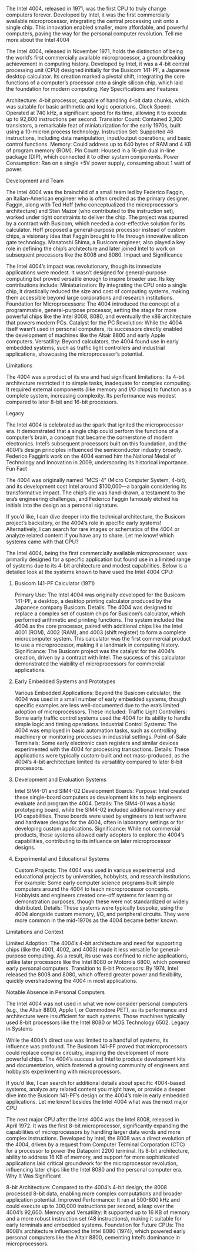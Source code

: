 The Intel 4004, released in 1971, was the first CPU to truly change computers forever. Developed by Intel, it was the first commercially available microprocessor, integrating the central processing unit onto a single chip. This innovation enabled smaller, more affordable, and powerful computers, paving the way for the personal computer revolution.
Tell me more about the Intel 4004

The Intel 4004, released in November 1971, holds the distinction of being the world’s first commercially available microprocessor, a groundbreaking achievement in computing history. Developed by Intel, it was a 4-bit central processing unit (CPU) designed initially for the Busicom 141-PF, a Japanese desktop calculator. Its creation marked a pivotal shift, integrating the core functions of a computer’s processor onto a single silicon chip, which laid the foundation for modern computing.
Key Specifications and Features

  Architecture: 4-bit processor, capable of handling 4-bit data chunks, which was suitable for basic arithmetic and logic operations.
    Clock Speed: Operated at 740 kHz, a significant speed for its time, allowing it to execute up to 92,600 instructions per second.
    Transistor Count: Contained 2,300 transistors, a remarkable feat of miniaturization for the early 1970s, built using a 10-micron process technology.
    Instruction Set: Supported 46 instructions, including data manipulation, input/output operations, and basic control functions.
    Memory: Could address up to 640 bytes of RAM and 4 KB of program memory (ROM).
    Pin Count: Housed in a 16-pin dual in-line package (DIP), which connected it to other system components.
    Power Consumption: Ran on a single +5V power supply, consuming about 1 watt of power.

Development and Team

The Intel 4004 was the brainchild of a small team led by Federico Faggin, an Italian-American engineer who is often credited as the primary designer. Faggin, along with Ted Hoff (who conceptualized the microprocessor’s architecture) and Stan Mazor (who contributed to the instruction set), worked under tight constraints to deliver the chip. The project was spurred by a contract with Busicom, which needed a cost-effective solution for its calculator. Hoff proposed a general-purpose processor instead of custom chips, a visionary idea that Faggin brought to life through innovative silicon gate technology. Masatoshi Shima, a Busicom engineer, also played a key role in defining the chip’s architecture and later joined Intel to work on subsequent processors like the 8008 and 8080.
Impact and Significance

The Intel 4004’s impact was revolutionary, though its immediate applications were modest. It wasn’t designed for general-purpose computing but proved versatile enough to inspire broader use. Its key contributions include:
    Miniaturization: By integrating the CPU onto a single chip, it drastically reduced the size and cost of computing systems, making them accessible beyond large corporations and research institutions.
    Foundation for Microprocessors: The 4004 introduced the concept of a programmable, general-purpose processor, setting the stage for more powerful chips like the Intel 8008, 8080, and eventually the x86 architecture that powers modern PCs.
    Catalyst for the PC Revolution: While the 4004 itself wasn’t used in personal computers, its successors directly enabled the development of machines like the Altair 8800 and early Apple computers.
    Versatility: Beyond calculators, the 4004 found use in early embedded systems, such as traffic light controllers and industrial applications, showcasing the microprocessor’s potential.

Limitations

The 4004 was a product of its era and had significant limitations:
    Its 4-bit architecture restricted it to simple tasks, inadequate for complex computing.
    It required external components (like memory and I/O chips) to function as a complete system, increasing complexity.
    Its performance was modest compared to later 8-bit and 16-bit processors.

Legacy

The Intel 4004 is celebrated as the spark that ignited the microprocessor era. It demonstrated that a single chip could perform the functions of a computer’s brain, a concept that became the cornerstone of modern electronics. Intel’s subsequent processors built on this foundation, and the 4004’s design principles influenced the semiconductor industry broadly. Federico Faggin’s work on the 4004 earned him the National Medal of Technology and Innovation in 2009, underscoring its historical importance.
Fun Fact

The 4004 was originally named “MCS-4” (Micro Computer System, 4-bit), and its development cost Intel around $100,000—a bargain considering its transformative impact. The chip’s die was hand-drawn, a testament to the era’s engineering challenges, and Federico Faggin famously etched his initials into the design as a personal signature.

If you’d like, I can dive deeper into the technical architecture, the Busicom project’s backstory, or the 4004’s role in specific early systems! Alternatively, I can search for rare images or schematics of the 4004 or analyze related content if you have any to share. Let me know!
which systems came with that CPU?

The Intel 4004, being the first commercially available microprocessor, was primarily designed for a specific application but found use in a limited range of systems due to its 4-bit architecture and modest capabilities. Below is a detailed look at the systems known to have used the Intel 4004 CPU:
1. Busicom 141-PF Calculator (1971)

    Primary Use: The Intel 4004 was originally developed for the Busicom 141-PF, a desktop, a desktop printing calculator produced by the Japanese company Busicom.
    Details:
        The 4004 was designed to replace a complex set of custom chips for Busicom’s calculator, which performed arithmetic and printing functions.
        The system included the 4004 as the core processor, paired with additional chips like the Intel 4001 (ROM), 4002 (RAM), and 4003 (shift register) to form a complete microcomputer system.
        This calculator was the first commercial product to use a microprocessor, making it a landmark in computing history.
    Significance: The Busicom project was the catalyst for the 4004’s creation, driven by a contract with Intel. The success of this calculator demonstrated the viability of microprocessors for commercial applications.

2. Early Embedded Systems and Prototypes

    Various Embedded Applications: Beyond the Busicom calculator, the 4004 was used in a small number of early embedded systems, though specific examples are less well-documented due to the era’s limited adoption of microprocessors. These included:
        Traffic Light Controllers: Some early traffic control systems used the 4004 for its ability to handle simple logic and timing operations.
        Industrial Control Systems: The 4004 was employed in basic automation tasks, such as controlling machinery or monitoring processes in industrial settings.
        Point-of-Sale Terminals: Some early electronic cash registers and similar devices experimented with the 4004 for processing transactions.
    Details: These applications were typically custom-built and not mass-produced, as the 4004’s 4-bit architecture limited its versatility compared to later 8-bit processors.

3. Development and Evaluation Systems

    Intel SIM4-01 and SIM4-02 Development Boards:
        Purpose: Intel created these single-board computers as development kits to help engineers evaluate and program the 4004.
        Details:
            The SIM4-01 was a basic prototyping board, while the SIM4-02 included additional memory and I/O capabilities.
            These boards were used by engineers to test software and hardware designs for the 4004, often in laboratory settings or for developing custom applications.
        Significance: While not commercial products, these systems allowed early adopters to explore the 4004’s capabilities, contributing to its influence on later microprocessor designs.

4. Experimental and Educational Systems

    Custom Projects: The 4004 was used in various experimental and educational projects by universities, hobbyists, and research institutions. For example:
        Some early computer science programs built simple computers around the 4004 to teach microprocessor concepts.
        Hobbyists and engineers created one-off systems for learning or demonstration purposes, though these were not standardized or widely distributed.
    Details: These systems were typically bespoke, using the 4004 alongside custom memory, I/O, and peripheral circuits. They were more common in the mid-1970s as the 4004 became better known.

Limitations and Context

   Limited Adoption: The 4004’s 4-bit architecture and need for supporting chips (like the 4001, 4002, and 4003) made it less versatile for general-purpose computing. As a result, its use was confined to niche applications, unlike later processors like the Intel 8080 or Motorola 6800, which powered early personal computers.
    Transition to 8-bit Processors: By 1974, Intel released the 8008 and 8080, which offered greater power and flexibility, quickly overshadowing the 4004 in most applications.

Notable Absence in Personal Computers

The Intel 4004 was not used in what we now consider personal computers (e.g., the Altair 8800, Apple I, or Commodore PET), as its performance and architecture were insufficient for such systems. Those machines typically used 8-bit processors like the Intel 8080 or MOS Technology 6502.
Legacy in Systems

While the 4004’s direct use was limited to a handful of systems, its influence was profound. The Busicom 141-PF proved that microprocessors could replace complex circuitry, inspiring the development of more powerful chips. The 4004’s success led Intel to produce development kits and documentation, which fostered a growing community of engineers and hobbyists experimenting with microprocessors.

If you’d like, I can search for additional details about specific 4004-based systems, analyze any related content you might have, or provide a deeper dive into the Busicom 141-PF’s design or the 4004’s role in early embedded applications. Let me know!
besides the Intel 4004 what was the next  major CPU

The next major CPU after the Intel 4004 was the Intel 8008, released in April 1972. It was the first 8-bit microprocessor, significantly expanding the capabilities of microprocessors by handling larger data words and more complex instructions. Developed by Intel, the 8008 was a direct evolution of the 4004, driven by a request from Computer Terminal Corporation (CTC) for a processor to power the Datapoint 2200 terminal. Its 8-bit architecture, ability to address 16 KB of memory, and support for more sophisticated applications laid critical groundwork for the microprocessor revolution, influencing later chips like the Intel 8080 and the personal computer era.
Why It Was Significant

  8-bit Architecture: Compared to the 4004’s 4-bit design, the 8008 processed 8-bit data, enabling more complex computations and broader application potential.    Improved Performance: It ran at 500-800 kHz and could execute up to 300,000 instructions per second, a leap over the 4004’s 92,600.
    Memory and Versatility: It supported up to 16 KB of memory and a more robust instruction set (48 instructions), making it suitable for early terminals and embedded systems.
    Foundation for Future CPUs: The 8008’s architecture influenced the Intel 8080 (1974), which powered early personal computers like the Altair 8800, cementing Intel’s dominance in microprocessors.

